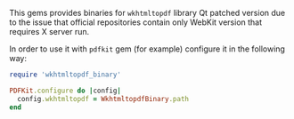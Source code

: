 This gems provides binaries for `wkhtmltopdf` library Qt patched version due to the
issue that official repositories contain only WebKit version that requires X server run.


In order to use it with `pdfkit` gem (for example) configure it in the following way:

```ruby
require 'wkhtmltopdf_binary'

PDFKit.configure do |config|
  config.wkhtmltopdf = WkhtmltopdfBinary.path
end

```

